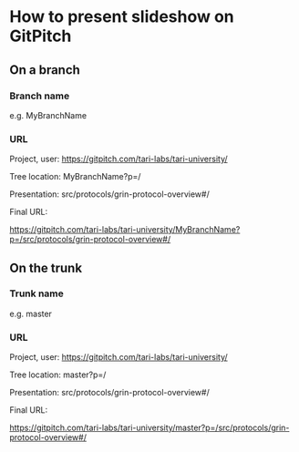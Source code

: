 # How to present slideshow on GitPitch

## On a branch
### Branch name 
e.g. MyBranchName

### URL
Project, user:   https://gitpitch.com/tari-labs/tari-university/

Tree location:   MyBranchName?p=/

Presentation:   src/protocols/grin-protocol-overview#/

Final URL:

https://gitpitch.com/tari-labs/tari-university/MyBranchName?p=/src/protocols/grin-protocol-overview#/

## On the trunk
### Trunk name
e.g. master
### URL
Project, user:   https://gitpitch.com/tari-labs/tari-university/

Tree location:   master?p=/

Presentation:    src/protocols/grin-protocol-overview#/

Final URL:

https://gitpitch.com/tari-labs/tari-university/master?p=/src/protocols/grin-protocol-overview#/
